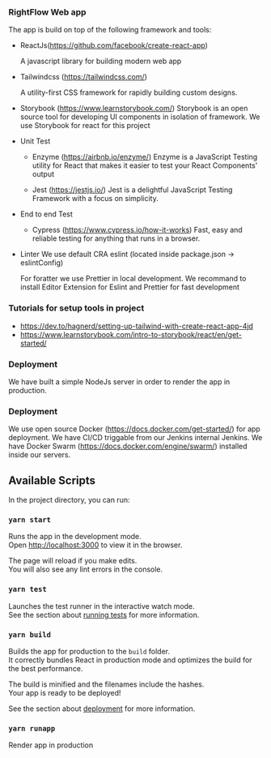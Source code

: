 ### RightFlow Web app

The app is build on top of the following framework and tools:
- ReactJs(https://github.com/facebook/create-react-app)
  
  A javascript library for building modern web app

- Tailwindcss (https://tailwindcss.com/)
  
  A utility-first CSS framework for rapidly building custom designs.

- Storybook (https://www.learnstorybook.com/)
  Storybook is an open source tool for developing UI components in isolation of framework.
  We use Storybook for react for this project

- Unit Test
  - Enzyme (https://airbnb.io/enzyme/)
    Enzyme is a JavaScript Testing utility for React that makes it easier to test your React Components' output

  - Jest (https://jestjs.io/)
    Jest is a delightful JavaScript Testing Framework with a focus on simplicity.
    
- End to end Test
  - Cypress (https://www.cypress.io/how-it-works)
    Fast, easy and reliable testing for anything that runs in a browser.

- Linter
  We use default CRA eslint (located inside package.json -> eslintConfig)

  For foratter we use Prettier in local development. We recommand to install Editor Extension for Eslint and Prettier for fast development

### Tutorials for setup tools in project
  - https://dev.to/hagnerd/setting-up-tailwind-with-create-react-app-4jd
  - https://www.learnstorybook.com/intro-to-storybook/react/en/get-started/

### Deployment
  We have built a simple NodeJs server in order to render the app in production.

### Deployment
  We use open source Docker (https://docs.docker.com/get-started/) for app deployment.
  We have CI/CD triggable from our Jenkins internal Jenkins.
  We have Docker Swarm (https://docs.docker.com/engine/swarm/) installed inside our servers.

## Available Scripts

In the project directory, you can run:

### `yarn start`

Runs the app in the development mode.<br />
Open [http://localhost:3000](http://localhost:3000) to view it in the browser.

The page will reload if you make edits.<br />
You will also see any lint errors in the console.

### `yarn test`

Launches the test runner in the interactive watch mode.<br />
See the section about [running tests](https://facebook.github.io/create-react-app/docs/running-tests) for more information.

### `yarn build`

Builds the app for production to the `build` folder.<br />
It correctly bundles React in production mode and optimizes the build for the best performance.

The build is minified and the filenames include the hashes.<br />
Your app is ready to be deployed!

See the section about [deployment](https://facebook.github.io/create-react-app/docs/deployment) for more information.

### `yarn runapp`

Render app in production

